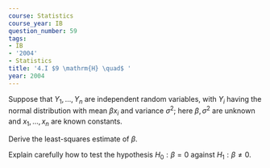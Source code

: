 ```yaml
---
course: Statistics
course_year: IB
question_number: 59
tags:
- IB
- '2004'
- Statistics
title: '4.I $9 \mathrm{H} \quad$ '
year: 2004
---
```



Suppose that $Y_{1}, \ldots, Y_{n}$ are independent random variables, with $Y_{i}$ having the normal distribution with mean $\beta x_{i}$ and variance $\sigma^{2}$; here $\beta, \sigma^{2}$ are unknown and $x_{1}, \ldots, x_{n}$ are known constants.

Derive the least-squares estimate of $\beta$.

Explain carefully how to test the hypothesis $H_{0}: \beta=0$ against $H_{1}: \beta \neq 0$.